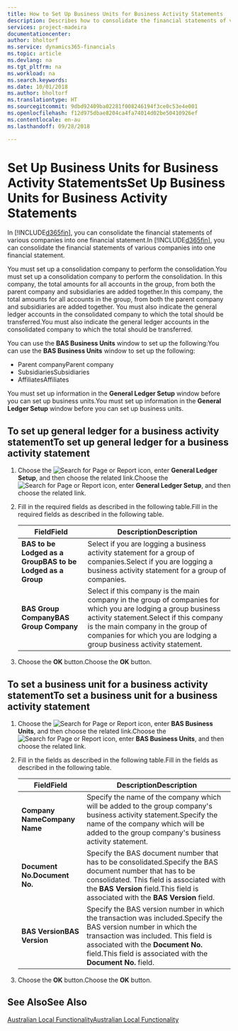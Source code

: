 ```yaml
---
title: How to Set Up Business Units for Business Activity Statements
description: Describes how to consolidate the financial statements of various companies into one financial statement.
services: project-madeira
documentationcenter: 
author: bholtorf
ms.service: dynamics365-financials
ms.topic: article
ms.devlang: na
ms.tgt_pltfrm: na
ms.workload: na
ms.search.keywords: 
ms.date: 10/01/2018
ms.author: bholtorf
ms.translationtype: HT
ms.sourcegitcommit: 9dbd92409ba02281f008246194f3ce0c53e4e001
ms.openlocfilehash: f12d975dbae8204ca4fa74014d02be50410926ef
ms.contentlocale: en-au
ms.lasthandoff: 09/28/2018

---
```

# <a name="set-up-business-units-for-business-activity-statements"></a><span data-ttu-id="7463c-103">Set Up Business Units for Business Activity Statements</span><span class="sxs-lookup"><span data-stu-id="7463c-103">Set Up Business Units for Business Activity Statements</span></span>
<span data-ttu-id="7463c-104">In [!INCLUDE[d365fin](../../includes/d365fin_md.md)], you can consolidate the financial statements of various companies into one financial statement.</span><span class="sxs-lookup"><span data-stu-id="7463c-104">In [!INCLUDE[d365fin](../../includes/d365fin_md.md)], you can consolidate the financial statements of various companies into one financial statement.</span></span>  

<span data-ttu-id="7463c-105">You must set up a consolidation company to perform the consolidation.</span><span class="sxs-lookup"><span data-stu-id="7463c-105">You must set up a consolidation company to perform the consolidation.</span></span> <span data-ttu-id="7463c-106">In this company, the total amounts for all accounts in the group, from both the parent company and subsidiaries are added together.</span><span class="sxs-lookup"><span data-stu-id="7463c-106">In this company, the total amounts for all accounts in the group, from both the parent company and subsidiaries are added together.</span></span> <span data-ttu-id="7463c-107">You must also indicate the general ledger accounts in the consolidated company to which the total should be transferred.</span><span class="sxs-lookup"><span data-stu-id="7463c-107">You must also indicate the general ledger accounts in the consolidated company to which the total should be transferred.</span></span>  

<span data-ttu-id="7463c-108">You can use the **BAS Business Units** window to set up the following:</span><span class="sxs-lookup"><span data-stu-id="7463c-108">You can use the **BAS Business Units** window to set up the following:</span></span>  

- <span data-ttu-id="7463c-109">Parent company</span><span class="sxs-lookup"><span data-stu-id="7463c-109">Parent company</span></span>  
- <span data-ttu-id="7463c-110">Subsidiaries</span><span class="sxs-lookup"><span data-stu-id="7463c-110">Subsidiaries</span></span>  
- <span data-ttu-id="7463c-111">Affiliates</span><span class="sxs-lookup"><span data-stu-id="7463c-111">Affiliates</span></span>  

<span data-ttu-id="7463c-112">You must set up information in the **General Ledger Setup** window before you can set up business units.</span><span class="sxs-lookup"><span data-stu-id="7463c-112">You must set up information in the **General Ledger Setup** window before you can set up business units.</span></span>  

## <a name="to-set-up-general-ledger-for-a-business-activity-statement"></a><span data-ttu-id="7463c-113">To set up general ledger for a business activity statement</span><span class="sxs-lookup"><span data-stu-id="7463c-113">To set up general ledger for a business activity statement</span></span>  
1. <span data-ttu-id="7463c-114">Choose the ![Search for Page or Report](../../media/ui-search/search_small.png "Search for Page or Report icon") icon, enter **General Ledger Setup**, and then choose the related link.</span><span class="sxs-lookup"><span data-stu-id="7463c-114">Choose the ![Search for Page or Report](../../media/ui-search/search_small.png "Search for Page or Report icon") icon, enter **General Ledger Setup**, and then choose the related link.</span></span>  
2. <span data-ttu-id="7463c-115">Fill in the required fields as described in the following table.</span><span class="sxs-lookup"><span data-stu-id="7463c-115">Fill in the required fields as described in the following table.</span></span>  

    |<span data-ttu-id="7463c-116">Field</span><span class="sxs-lookup"><span data-stu-id="7463c-116">Field</span></span>|<span data-ttu-id="7463c-117">Description</span><span class="sxs-lookup"><span data-stu-id="7463c-117">Description</span></span>|  
    |---------------------------------|---------------------------------------|  
    |<span data-ttu-id="7463c-118">**BAS to be Lodged as a Group**</span><span class="sxs-lookup"><span data-stu-id="7463c-118">**BAS to be Lodged as a Group**</span></span>|<span data-ttu-id="7463c-119">Select if you are logging a business activity statement for a group of companies.</span><span class="sxs-lookup"><span data-stu-id="7463c-119">Select if you are logging a business activity statement for a group of companies.</span></span>|  
    |<span data-ttu-id="7463c-120">**BAS Group Company**</span><span class="sxs-lookup"><span data-stu-id="7463c-120">**BAS Group Company**</span></span>|<span data-ttu-id="7463c-121">Select if this company is the main company in the group of companies for which you are lodging a group business activity statement.</span><span class="sxs-lookup"><span data-stu-id="7463c-121">Select if this company is the main company in the group of companies for which you are lodging a group business activity statement.</span></span>|  

3.  <span data-ttu-id="7463c-122">Choose the **OK** button.</span><span class="sxs-lookup"><span data-stu-id="7463c-122">Choose the **OK** button.</span></span>  

## <a name="to-set-a-business-unit-for-a-business-activity-statement"></a><span data-ttu-id="7463c-123">To set a business unit for a business activity statement</span><span class="sxs-lookup"><span data-stu-id="7463c-123">To set a business unit for a business activity statement</span></span>  
1. <span data-ttu-id="7463c-124">Choose the ![Search for Page or Report](../../media/ui-search/search_small.png "Search for Page or Report icon") icon, enter **BAS Business Units**, and then choose the related link.</span><span class="sxs-lookup"><span data-stu-id="7463c-124">Choose the ![Search for Page or Report](../../media/ui-search/search_small.png "Search for Page or Report icon") icon, enter **BAS Business Units**, and then choose the related link.</span></span>  
2. <span data-ttu-id="7463c-125">Fill in the fields as described in the following table.</span><span class="sxs-lookup"><span data-stu-id="7463c-125">Fill in the fields as described in the following table.</span></span>  

    |<span data-ttu-id="7463c-126">Field</span><span class="sxs-lookup"><span data-stu-id="7463c-126">Field</span></span>|<span data-ttu-id="7463c-127">Description</span><span class="sxs-lookup"><span data-stu-id="7463c-127">Description</span></span>|  
    |---------------------------------|---------------------------------------|  
    |<span data-ttu-id="7463c-128">**Company Name**</span><span class="sxs-lookup"><span data-stu-id="7463c-128">**Company Name**</span></span>|<span data-ttu-id="7463c-129">Specify the name of the company which will be added to the group company's business activity statement.</span><span class="sxs-lookup"><span data-stu-id="7463c-129">Specify the name of the company which will be added to the group company's business activity statement.</span></span>|  
    |<span data-ttu-id="7463c-130">**Document No.**</span><span class="sxs-lookup"><span data-stu-id="7463c-130">**Document No.**</span></span>|<span data-ttu-id="7463c-131">Specify the BAS document number that has to be consolidated.</span><span class="sxs-lookup"><span data-stu-id="7463c-131">Specify the BAS document number that has to be consolidated.</span></span> <span data-ttu-id="7463c-132">This field is associated with the **BAS Version** field.</span><span class="sxs-lookup"><span data-stu-id="7463c-132">This field is associated with the **BAS Version** field.</span></span>|  
    |<span data-ttu-id="7463c-133">**BAS Version**</span><span class="sxs-lookup"><span data-stu-id="7463c-133">**BAS Version**</span></span>|<span data-ttu-id="7463c-134">Specify the BAS version number in which the transaction was included.</span><span class="sxs-lookup"><span data-stu-id="7463c-134">Specify the BAS version number in which the transaction was included.</span></span> <span data-ttu-id="7463c-135">This field is associated with the **Document No.** field.</span><span class="sxs-lookup"><span data-stu-id="7463c-135">This field is associated with the **Document No.** field.</span></span>|  

3. <span data-ttu-id="7463c-136">Choose the **OK** button.</span><span class="sxs-lookup"><span data-stu-id="7463c-136">Choose the **OK** button.</span></span>  

## <a name="see-also"></a><span data-ttu-id="7463c-137">See Also</span><span class="sxs-lookup"><span data-stu-id="7463c-137">See Also</span></span>  
[<span data-ttu-id="7463c-138">Australian Local Functionality</span><span class="sxs-lookup"><span data-stu-id="7463c-138">Australian Local Functionality</span></span>](australia-local-functionality.md)   


